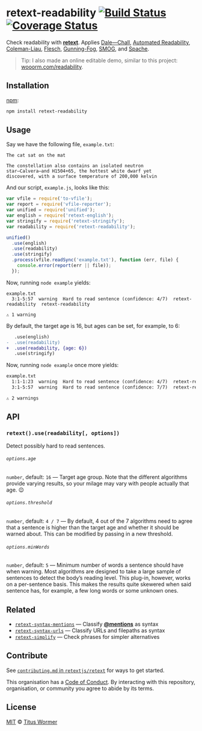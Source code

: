 # retext-readability [![Build Status][travis-badge]][travis] [![Coverage Status][codecov-badge]][codecov]

Check readability with [**retext**][retext].  Applies
[Dale—Chall][dale-chall], [Automated Readability][automated-readability],
[Coleman-Liau][coleman-liau], [Flesch][flesch], [Gunning-Fog][gunning-fog],
[SMOG][smog], and [Spache][spache].

> Tip: I also made an online editable demo, similar to this project:
> [wooorm.com/readability](http://wooorm.com/readability/).

## Installation

[npm][]:

```bash
npm install retext-readability
```

## Usage

Say we have the following file, `example.txt`:

```text
The cat sat on the mat

The constellation also contains an isolated neutron
star—Calvera—and H1504+65, the hottest white dwarf yet
discovered, with a surface temperature of 200,000 kelvin
```

And our script, `example.js`, looks like this:

```javascript
var vfile = require('to-vfile');
var report = require('vfile-reporter');
var unified = require('unified');
var english = require('retext-english');
var stringify = require('retext-stringify');
var readability = require('retext-readability');

unified()
  .use(english)
  .use(readability)
  .use(stringify)
  .process(vfile.readSync('example.txt'), function (err, file) {
    console.error(report(err || file));
  });
```

Now, running `node example` yields:

```text
example.txt
  3:1-5:57  warning  Hard to read sentence (confidence: 4/7)  retext-readability  retext-readability

⚠ 1 warning
```

By default, the target age is 16, but ages can be set, for example, to 6:

```diff
   .use(english)
-  .use(readability)
+  .use(readability, {age: 6})
   .use(stringify)
```

Now, running `node example` once more yields:

```txt
example.txt
  1:1-1:23  warning  Hard to read sentence (confidence: 4/7)  retext-readability  retext-readability
  3:1-5:57  warning  Hard to read sentence (confidence: 7/7)  retext-readability  retext-readability

⚠ 2 warnings
```

## API

### `retext().use(readability[, options])`

Detect possibly hard to read sentences.

###### `options.age`

`number`, default: `16` — Target age group.  Note that the different
algorithms provide varying results, so your milage may vary with people
actually that age.  :wink:

###### `options.threshold`

`number`, default: `4 / 7` — By default, 4 out of the 7 algorithms need
to agree that a sentence is higher than the target age and whether it
should be warned about.  This can be modified by passing in a new threshold.

###### `options.minWords`

`number`, default: `5` — Minimum number of words a sentence should have when
warning.  Most algorithms are designed to take a large sample of sentences
to detect the body’s reading level.  This plug-in, however, works on a
per-sentence basis.  This makes the results quite skewered when said sentence
has, for example, a few long words or some unknown ones.

## Related

*   [`retext-syntax-mentions`](https://github.com/retextjs/retext-syntax-mentions)
    — Classify [**@mentions**](https://github.com/blog/821) as syntax
*   [`retext-syntax-urls`](https://github.com/retextjs/retext-syntax-urls)
    — Classify URLs and filepaths as syntax
*   [`retext-simplify`](https://github.com/retextjs/retext-simplify)
    — Check phrases for simpler alternatives

## Contribute

See [`contributing.md` in `retextjs/retext`][contributing] for ways to get started.

This organisation has a [Code of Conduct][coc].  By interacting with this
repository, organisation, or community you agree to abide by its terms.

## License

[MIT][license] © [Titus Wormer][author]

<!-- Definitions -->

[travis-badge]: https://img.shields.io/travis/retextjs/retext-readability.svg

[travis]: https://travis-ci.org/retextjs/retext-readability

[codecov-badge]: https://img.shields.io/codecov/c/github/retextjs/retext-readability.svg

[codecov]: https://codecov.io/github/retextjs/retext-readability

[npm]: https://docs.npmjs.com/cli/install

[license]: LICENSE

[author]: http://wooorm.com

[retext]: https://github.com/retextjs/retext

[dale-chall]: https://github.com/words/dale-chall-formula

[automated-readability]: https://github.com/words/automated-readability

[coleman-liau]: https://github.com/words/coleman-liau

[flesch]: https://github.com/words/flesch

[gunning-fog]: https://github.com/words/gunning-fog

[spache]: https://github.com/words/spache-formula

[smog]: https://github.com/words/smog-formula

[contributing]: https://github.com/retextjs/retext/blob/master/contributing.md

[coc]: https://github.com/retextjs/retext/blob/master/code-of-conduct.md
